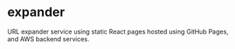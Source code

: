 # expander
URL expander service using static React pages hosted using GitHub Pages, and AWS backend services.
